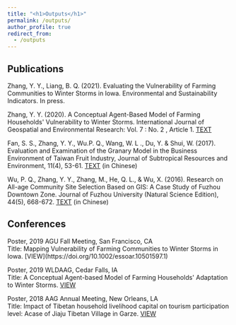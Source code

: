 ```yaml
---
title: "<h1>Outputs</h1>"
permalink: /outputs/
author_profile: true
redirect_from: 
  - /outputs
---
```


<h2><b>Publications</b></h2>

Zhang, Y. Y., Liang, B. Q. (2021). Evaluating the Vulnerability of Farming Communities to Winter Storms in Iowa. Environmental and Sustainability Indicators. In press.

Zhang, Y. Y. (2020). A Conceptual Agent-Based Model of Farming Households' Vulnerability to Winter Storms. International Journal of Geospatial and Environmental Research: Vol. 7 : No. 2 , Article 1. [TEXT](https://dc.uwm.edu/ijger/vol7/iss2/1/)

Fan, S. S., Zhang, Y. Y., Wu.P. Q., Wang, W. L ., Du, Y. & Shui, W. (2017). Evaluation and Examination of the Granary Model in the Business Environment of Taiwan Fruit Industry, Journal of Subtropical Resources and Environment, 11(4), 53-61. [TEXT](http://www.cqvip.com/QK/83207X/201604/671315531.html) (in Chinese)

Wu, P. Q., Zhang, Y. Y., Zhang, M., He, Q. L., & Wu, X. (2016). Research on All-age Community Site Selection Based on GIS: A Case Study of Fuzhou Downtown Zone. Journal of Fuzhou University (Natural Science Edition), 44(5), 668-672. [TEXT](http://www.cqvip.com/QK/92302X/201605/670756723.html) (in Chinese)
  
<h2><b>Conferences</b></h2>
Poster, 2019 AGU Fall Meeting, San Francisco, CA <br /> 
Title: Mapping Vulnerability of Farming Communities to Winter Storms in Iowa. [VIEW](https://doi.org/10.1002/essoar.10501597.1)

Poster, 2019 WLDAAG, Cedar Falls, IA <br /> 
Title: A Conceptual Agent-based Model of Farming Households' Adaptation to Winter Storms. [VIEW](https://drive.google.com/file/d/1h1iy317LyOJBVHIqFopDNnJATNxYMVeS/view)

Poster, 2018 AAG Annual Meeting, New Orleans, LA <br /> 
Title: Impact of Tibetan household livelihood capital on tourism participation level: Acase of Jiaju Tibetan Village in Garze. [VIEW](https://aag.secure-abstracts.com/AAG%20Annual%20Meeting%202018/abstracts-gallery/16347)


